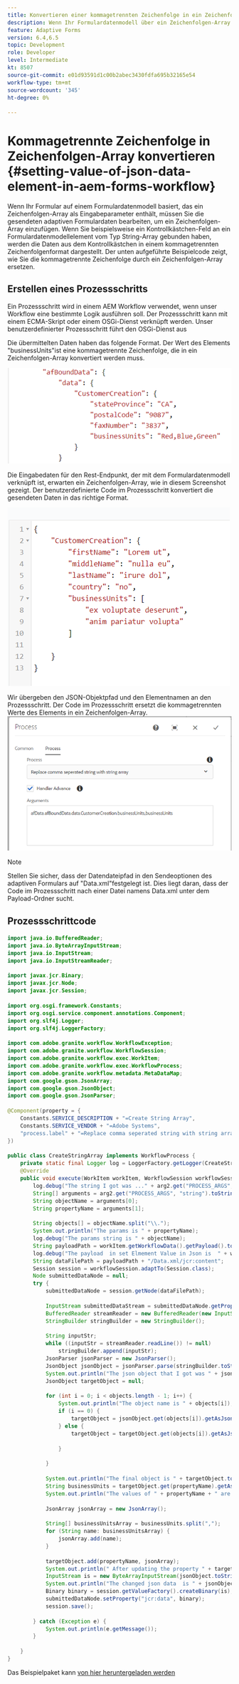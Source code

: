 ```yaml
---
title: Konvertieren einer kommagetrennten Zeichenfolge in ein Zeichenfolgen-Array im AEM Forms-Workflow
description: Wenn Ihr Formulardatenmodell über ein Zeichenfolgen-Array als Eingabeparameter verfügt, müssen Sie die Daten, die aus der Sendeaktion eines adaptiven Formulars generiert wurden, massieren, bevor Sie die Sendeaktion des Formulardatenmodells aufrufen.
feature: Adaptive Forms
version: 6.4,6.5
topic: Development
role: Developer
level: Intermediate
kt: 8507
source-git-commit: e01d93591d1c00b2abec3430fdfa695b32165e54
workflow-type: tm+mt
source-wordcount: '345'
ht-degree: 0%

---
```



# Kommagetrennte Zeichenfolge in Zeichenfolgen-Array konvertieren {#setting-value-of-json-data-element-in-aem-forms-workflow}

Wenn Ihr Formular auf einem Formulardatenmodell basiert, das ein Zeichenfolgen-Array als Eingabeparameter enthält, müssen Sie die gesendeten adaptiven Formulardaten bearbeiten, um ein Zeichenfolgen-Array einzufügen. Wenn Sie beispielsweise ein Kontrollkästchen-Feld an ein Formulardatenmodellelement vom Typ String-Array gebunden haben, werden die Daten aus dem Kontrollkästchen in einem kommagetrennten Zeichenfolgenformat dargestellt. Der unten aufgeführte Beispielcode zeigt, wie Sie die kommagetrennte Zeichenfolge durch ein Zeichenfolgen-Array ersetzen.

## Erstellen eines Prozessschritts

Ein Prozessschritt wird in einem AEM Workflow verwendet, wenn unser Workflow eine bestimmte Logik ausführen soll. Der Prozessschritt kann mit einem ECMA-Skript oder einem OSGi-Dienst verknüpft werden. Unser benutzerdefinierter Prozessschritt führt den OSGi-Dienst aus

Die übermittelten Daten haben das folgende Format. Der Wert des Elements &quot;businessUnits&quot;ist eine kommagetrennte Zeichenfolge, die in ein Zeichenfolgen-Array konvertiert werden muss.

![sent-data](assets/submitted-data-string.png)

Die Eingabedaten für den Rest-Endpunkt, der mit dem Formulardatenmodell verknüpft ist, erwarten ein Zeichenfolgen-Array, wie in diesem Screenshot gezeigt. Der benutzerdefinierte Code im Prozessschritt konvertiert die gesendeten Daten in das richtige Format.

![fdm-string-array](assets/string-array-fdm.png)

Wir übergeben den JSON-Objektpfad und den Elementnamen an den Prozessschritt. Der Code im Prozessschritt ersetzt die kommagetrennten Werte des Elements in ein Zeichenfolgen-Array.
![Prozessschritt](assets/create-string-array.png)

>[!NOTE]
>
>Stellen Sie sicher, dass der Datendateipfad in den Sendeoptionen des adaptiven Formulars auf &quot;Data.xml&quot;festgelegt ist. Dies liegt daran, dass der Code im Prozessschritt nach einer Datei namens Data.xml unter dem Payload-Ordner sucht.

## Prozessschrittcode

```java
import java.io.BufferedReader;
import java.io.ByteArrayInputStream;
import java.io.InputStream;
import java.io.InputStreamReader;

import javax.jcr.Binary;
import javax.jcr.Node;
import javax.jcr.Session;

import org.osgi.framework.Constants;
import org.osgi.service.component.annotations.Component;
import org.slf4j.Logger;
import org.slf4j.LoggerFactory;

import com.adobe.granite.workflow.WorkflowException;
import com.adobe.granite.workflow.WorkflowSession;
import com.adobe.granite.workflow.exec.WorkItem;
import com.adobe.granite.workflow.exec.WorkflowProcess;
import com.adobe.granite.workflow.metadata.MetaDataMap;
import com.google.gson.JsonArray;
import com.google.gson.JsonObject;
import com.google.gson.JsonParser;

@Component(property = {
    Constants.SERVICE_DESCRIPTION + "=Create String Array",
    Constants.SERVICE_VENDOR + "=Adobe Systems",
    "process.label" + "=Replace comma seperated string with string array"
})

public class CreateStringArray implements WorkflowProcess {
    private static final Logger log = LoggerFactory.getLogger(CreateStringArray.class);
    @Override
    public void execute(WorkItem workItem, WorkflowSession workflowSession, MetaDataMap arg2) throws WorkflowException {
        log.debug("The string I got was ..." + arg2.get("PROCESS_ARGS", "string").toString());
        String[] arguments = arg2.get("PROCESS_ARGS", "string").toString().split(",");
        String objectName = arguments[0];
        String propertyName = arguments[1];

        String objects[] = objectName.split("\\.");
        System.out.println("The params is " + propertyName);
        log.debug("The params string is " + objectName);
        String payloadPath = workItem.getWorkflowData().getPayload().toString();
        log.debug("The payload  in set Elmement Value in Json is  " + workItem.getWorkflowData().getPayload().toString());
        String dataFilePath = payloadPath + "/Data.xml/jcr:content";
        Session session = workflowSession.adaptTo(Session.class);
        Node submittedDataNode = null;
        try {
            submittedDataNode = session.getNode(dataFilePath);

            InputStream submittedDataStream = submittedDataNode.getProperty("jcr:data").getBinary().getStream();
            BufferedReader streamReader = new BufferedReader(new InputStreamReader(submittedDataStream, "UTF-8"));
            StringBuilder stringBuilder = new StringBuilder();

            String inputStr;
            while ((inputStr = streamReader.readLine()) != null)
                stringBuilder.append(inputStr);
            JsonParser jsonParser = new JsonParser();
            JsonObject jsonObject = jsonParser.parse(stringBuilder.toString()).getAsJsonObject();
            System.out.println("The json object that I got was " + jsonObject);
            JsonObject targetObject = null;

            for (int i = 0; i < objects.length - 1; i++) {
                System.out.println("The object name is " + objects[i]);
                if (i == 0) {
                    targetObject = jsonObject.get(objects[i]).getAsJsonObject();
                } else {
                    targetObject = targetObject.get(objects[i]).getAsJsonObject();

                }

            }

            System.out.println("The final object is " + targetObject.toString());
            String businessUnits = targetObject.get(propertyName).getAsString();
            System.out.println("The values of " + propertyName + " are " + businessUnits);

            JsonArray jsonArray = new JsonArray();

            String[] businessUnitsArray = businessUnits.split(",");
            for (String name: businessUnitsArray) {
                jsonArray.add(name);
            }

            targetObject.add(propertyName, jsonArray);
            System.out.println(" After updating the property " + targetObject.toString());
            InputStream is = new ByteArrayInputStream(jsonObject.toString().getBytes());
            System.out.println("The changed json data  is " + jsonObject.toString());
            Binary binary = session.getValueFactory().createBinary(is);
            submittedDataNode.setProperty("jcr:data", binary);
            session.save();

        } catch (Exception e) {
            System.out.println(e.getMessage());
        }

    }
}
```

Das Beispielpaket kann [von hier heruntergeladen werden](assets/CreateStringArray.CreateStringArray.core-1.0-SNAPSHOT.jar)